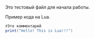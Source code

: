 Это тестовый файл для начала работы.

Пример кода на Lua.

```lua
#Это комментарий
print("Hello! This is Lua!!!")
```
